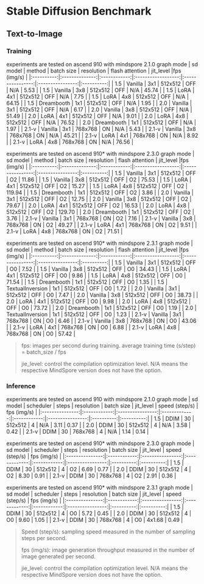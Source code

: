 # Stable Diffusion Benchmark

## Text-to-Image

### Training

experiments are tested on ascend 910 with mindspore 2.1.0 graph mode
| sd model      |     method      | batch size |   resolution       |   flash attention   | jit_level  |fps (img/s)  |
|:----------:|:--------------:|:------------:|:------------------:|:----------------:|:----------------:|:----------:|
| 1.5           |    Vanilla   |      3x1             |     512x512         |  OFF  |     N/A |       5.53          |
| 1.5           |    Vanilla   |      3x8            |     512x512         |  OFF  |    N/A |     45.74          |
| 1.5           |    LoRA      |      4x1             |     512x512         |  OFF  |      N/A |   7.75          |
| 1.5           |    LoRA      |      4x8             |     512x512         |  OFF  |      N/A |  64.15          |
| 1.5           |    Dreambooth      |      1x1             |     512x512         |  OFF  |   N/A |   1.95            |
| 2.0           |    Vanilla      |      3x1             |     512x512         |  OFF  |     N/A |   6.17          |
| 2.0           |    Vanilla      |      3x8             |     512x512         |  OFF  |     N/A |   51.49          |
| 2.0           |    LoRA      |      4x1             |     512x512         |  OFF  |       N/A |   9.01       |
| 2.0           |    LoRA      |      4x8             |     512x512         |  OFF  |      N/A |    76.52       |
| 2.0           |    Dreambooth      |      1x1             |     512x512         |  OFF  |     N/A |  1.97            |
| 2.1-v           |    Vanilla      |      3x1             |     768x768         |   ON  |      N/A |   5.43          |
| 2.1-v           |    Vanilla      |      3x8             |     768x768         |   ON  |     N/A |    45.21          |
| 2.1-v           |    LoRA      |      4x1                 |     768x768         |   ON  |      N/A |   8.92          |
| 2.1-v           |    LoRA      |      4x8                 |     768x768         |   ON  |     N/A |    76.56          |

experiments are tested on ascend 910* with mindspore 2.3.0 graph mode
| sd model      |     method      | batch size |   resolution       |   flash attention   | jit_level  |fps (img/s)  |
|:----------:|:--------------:|:------------:|:------------------:|:----------------:|:----------------:|:----------:|
| 1.5           |       Vanilla   |      3x1             |     512x512         |  OFF  |     O2 |   11.86          |
| 1.5           |        Vanilla   |      3x8             |     512x512         |  OFF  |  O2 |  75.53          |
| 1.5           |       LoRA      |      4x1             |     512x512         |  OFF  |   O2 |  15.27          |
| 1.5           |        LoRA      |      4x8             |     512x512         |  OFF  |   O2 |  119.94          |
| 1.5           |       Dreambooth      |      1x1             |     512x512         |  OFF  |  O2 |    3.86          |
| 2.0           |        Vanilla      |      3x1             |     512x512         |  OFF  |     O2 |   12.75        |
| 2.0           |        Vanilla      |      3x8             |     512x512         |  OFF  |   O2 |    79.67        |
| 2.0           |        LoRA      |      4x1             |     512x512         |  OFF  |      O2 |     16.53     |
| 2.0           |        LoRA      |      4x8             |     512x512         |  OFF  |     O2 |      129.70     |
| 2.0           |        Dreambooth      |      1x1             |     512x512         |  OFF  |  O2 |   3.76         |
| 2.1-v           |        Vanilla      |      3x1             |     768x768         |   ON  |   O2 |   7.16        |
| 2.1-v           |        Vanilla      |      3x8             |     768x768         |   ON  |   O2 |    49.27        |
| 2.1-v           |        LoRA      |      4x1                 |     768x768         |   ON |   O2 |   9.51        |
| 2.1-v           |        LoRA      |      4x8                 |     768x768         |   ON  |   O2 |    71.51        |

experiments are tested on ascend 910* with mindspore 2.3.1 graph mode
| sd model      |     method      | batch size |   resolution       |   flash attention   | jit_level  |fps (img/s)  |
|:----------:|:--------------:|:------------:|:------------------:|:----------------:|:----------------:|:----------:|
| 1.5           |       Vanilla   |      3x1             |     512x512         |  OFF  |     O0 |   7.52          |
| 1.5           |        Vanilla   |      3x8             |     512x512         |  OFF  |  O0 |  34.43          |
| 1.5           |       LoRA      |      4x1             |     512x512         |  OFF  |   O0 |  9.86          |
| 1.5           |        LoRA      |      4x8             |     512x512         |  OFF  |   O0 |  71.54          |
| 1.5           |       Dreambooth      |      1x1             |     512x512         |  OFF  |  O0 |    1.35          |
| 1.5           |       TextualInversion      |      1x1            |     512x512         |  OFF  |  O0 |    1.72          |
| 2.0           |        Vanilla      |      3x1             |     512x512         |  OFF  |     O0 |   7.47        |
| 2.0           |        Vanilla      |      3x8             |     512x512         |  OFF  |   O0 |    38.73        |
| 2.0           |        LoRA      |      4x1             |     512x512         |  OFF  |      O0 |     9.98     |
| 2.0           |        LoRA      |      4x8             |     512x512         |  OFF  |     O0 |      73.72     |
| 2.0           |        Dreambooth      |      1x1             |     512x512         |  OFF  |  O0 |   1.19         |
| 2.0           |       TextualInversion      |      1x1            |     512x512         |  OFF  |  O0 |    1.23          |
| 2.1-v           |        Vanilla      |      3x1             |     768x768         |   ON  |   O0 |   6.46        |
| 2.1-v           |        Vanilla      |      3x8             |     768x768         |   ON  |   O0 |    43.06        |
| 2.1-v           |        LoRA      |      4x1                 |     768x768         |   ON |   O0 |   6.88        |
| 2.1-v           |        LoRA      |      4x8                 |     768x768         |   ON  |   O0 |    57.42        |

>fps: images per second during training. average training time (s/step) = batch_size / fps
>
>jie_level: control the compilation optimization level. N/A means the respective MindSpore version does not have the option.


<!--
TB tested:
| 1.5           |    ControlNet      |      4x1             |     512x512         |  OFF  |                 |
| 2.1-v           |    Dreambooth      |      1             |     768x768         |  OFF  |                 |
| 1.5           |    D910*-MS2.2      |    ControlNet      |      4x1             |     512x512         |  OFF  |                 |

Other Acceleration techniques:
Flash Attention,
-->


### Inference
experiments are tested on ascend 910 with mindspore 2.1.0 graph mode
| sd model     |  scheduler   | steps    |  resolution   |      batch size   |  jit_level  |  speed (step/s)     | fps (img/s)     |
|:---------------:|:------------:|:----------------:|:-------------:|:------------:|:----------------:|:----------:|:----------:|
| 1.5           |  DDIM       |   30       |    512x512         |       4     | N/A     |    3.11     |         0.37      |
| 2.0           |  DDIM       |   30       |    512x512         |       4     | N/A      |    3.58     |         0.42      |
| 2.1-v         |  DDIM       |   30       |    768x768         |       4     | N/A      |     1.14     |         0.14      |


experiments are tested on ascend 910* with mindspore 2.3.0 graph mode
| sd model     |  scheduler   | steps    |  resolution   |      batch size   |  jit_level  |  speed (step/s)     | fps (img/s)     |
|:---------------:|:------------:|:----------------:|:-------------:|:------------:|:----------------:|:----------:|:----------:|
| 1.5           |  DDIM       |   30       |    512x512         |       4     | O2      |       6.69     |         0.77      |
| 2.0           |  DDIM       |   30       |    512x512         |       4      | O2     |      8.30     |         0.91      |
| 2.1-v         |  DDIM       |   30       |    768x768         |       4      | O2     |      2.91     |         0.36      |

experiments are tested on ascend 910* with mindspore 2.3.1 graph mode
| sd model     |  scheduler   | steps    |  resolution   |      batch size   |  jit_level  |  speed (step/s)     | fps (img/s)     |
|:---------------:|:------------:|:----------------:|:-------------:|:------------:|:----------------:|:----------:|:----------:|
| 1.5           |  DDIM       |   30       |    512x512         |       4     | O0      |       5.72     |         0.45      |
| 2.0           |  DDIM       |   30       |    512x512         |       4      | O0     |      9.60     |         1.05      |
| 2.1-v         |  DDIM       |   30       |    768x768         |       4      | O0     |      4x1.68     |         0.49      |

> Speed (step/s): sampling speed measured in the number of sampling steps per second.
>
> fps (img/s): image generation throughput measured in the number of image generated per second.
>
>jie_level: control the compilation optimization level. N/A means the respective MindSpore version does not have the option.


<!--
Add a column for model/pipeline yaml config?
Mixed precision belongs to configuration
-->
